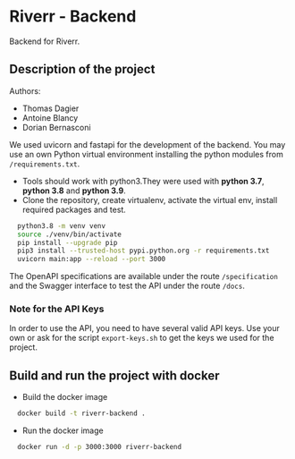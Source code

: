 # Riverr - Backend 

Backend for Riverr.

## Description of the project

Authors:
- Thomas Dagier
- Antoine Blancy
- Dorian Bernasconi

We used uvicorn and fastapi for the development of the backend. You may use an own
Python virtual environment installing the python modules from `/requirements.txt`.

- Tools should work with python3.They were used with **python 3.7**, **python 3.8** and **python 3.9**.
- Clone the repository, create virtualenv, activate the virtual env, install required packages and test.

```sh
  python3.8 -m venv venv
  source ./venv/bin/activate
  pip install --upgrade pip
  pip3 install --trusted-host pypi.python.org -r requirements.txt
  uvicorn main:app --reload --port 3000
```
The OpenAPI specifications are available under the route `/specification` and the Swagger interface to test the API under the route `/docs`.

### Note for the API Keys

In order to use the API, you need to have several valid API keys. Use your own or ask for the script `export-keys.sh` to get the keys we used for the project.

## Build and run the project with docker

- Build the docker image

```sh
  docker build -t riverr-backend .
```

- Run the docker image

```sh
  docker run -d -p 3000:3000 riverr-backend
```